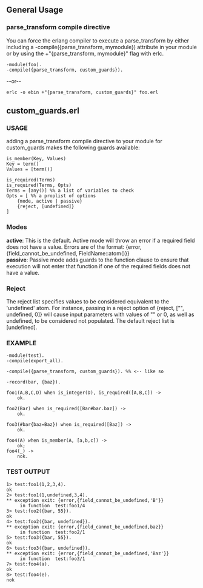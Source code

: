 ## General Usage

### parse_transform compile directive

You can force the erlang compiler to execute a parse_transform 
by either including a -compile({parse_transform, mymodule}) attribute
in your module or by using the +"{parse_transform, mymodule}" flag
with erlc.

	-module(foo).
	-compile({parse_transform, custom_guards}).
	
--or--

	erlc -o ebin +"{parse_transform, custom_guards}" foo.erl

## custom_guards.erl

### USAGE
adding a parse_transform compile directive to your module
for custom_guards makes the following guards available:

	is_member(Key, Values)
	Key = term()
	Values = [term()]

	is_required(Terms)
	is_required(Terms, Opts)
	Terms = [any()] %% a list of variables to check
	Opts = [ %% a proplist of options
		{mode, active | passive}
		{reject, [undefined]}
	]
	
### Modes
__active__:  This is the default. Active mode will throw
an error if a required field does not have
a value. Errors are of the format:
{error, {field_cannot_be_undefined, FieldName::atom()}}  
__passive__: Passive mode adds guards to the function clause to
ensure that execution will not enter that function
if one of the required fields does not have a value.

### Reject
The reject list specifies values to be considered equivalent
to the 'undefined' atom. For instance, passing in a reject 
option of {reject, ["", undefined, 0]} will cause input
parameters with values of "" or 0, as well as undefined, to
be considered not populated.  The default reject list is
[undefined].

### EXAMPLE

	-module(test).
	-compile(export_all).

	-compile({parse_transform, custom_guards}). %% <-- like so

	-record(bar, {baz}).
    
	foo1(A,B,C,D) when is_integer(D), is_required([A,B,C]) ->
	    ok.
    
	foo2(Bar) when is_required([Bar#bar.baz]) ->
	    ok.
    
	foo3(#bar{baz=Baz}) when is_required([Baz]) ->
	    ok.

	foo4(A) when is_member(A, [a,b,c]) ->
		ok;
	foo4(_) ->
		nok.

### TEST OUTPUT

	1> test:foo1(1,2,3,4).
	ok
	2> test:foo1(1,undefined,3,4).
	** exception exit: {error,{field_cannot_be_undefined,'B'}}
	     in function  test:foo1/4
	3> test:foo2({bar, 55}).
	ok
	4> test:foo2({bar, undefined}).
	** exception exit: {error,{field_cannot_be_undefined,baz}}
	     in function  test:foo2/1
	5> test:foo3({bar, 55}).       
	ok
	6> test:foo3({bar, undefined}).
	** exception exit: {error,{field_cannot_be_undefined,'Baz'}}
	     in function  test:foo3/1
	7> test:foo4(a).
	ok
	8> test:foo4(e).
	nok